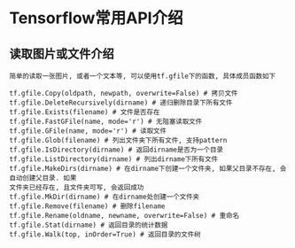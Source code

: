 # Tensorflow常用API介绍 #


## 读取图片或文件介绍 ##

    简单的读取一张图片, 或者一个文本等, 可以使用tf.gfile下的函数, 具体成员函数如下

	tf.gfile.Copy(oldpath, newpath, overwrite=False) # 拷贝文件
	tf.gfile.DeleteRecursively(dirname) # 递归删除目录下所有文件
	tf.gfile.Exists(filename) # 文件是否存在
	tf.gfile.FastGFile(name, mode='r') # 无阻塞读取文件
	tf.gfile.GFile(name, mode='r') # 读取文件
	tf.gfile.Glob(filename) # 列出文件夹下所有文件, 支持pattern
	tf.gfile.IsDirectory(dirname) # 返回dirname是否为一个目录
	tf.gfile.ListDirectory(dirname) # 列出dirname下所有文件
	tf.gfile.MakeDirs(dirname) # 在dirname下创建一个文件夹, 如果父目录不存在, 会自动创建父目录. 如果
	文件夹已经存在, 且文件夹可写, 会返回成功
	tf.gfile.MkDir(dirname) # 在dirname处创建一个文件夹
	tf.gfile.Remove(filename) # 删除filename
	tf.gfile.Rename(oldname, newname, overwrite=False) # 重命名
	tf.gfile.Stat(dirname) # 返回目录的统计数据
	tf.gfile.Walk(top, inOrder=True) # 返回目录的文件树



